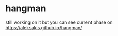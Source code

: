 # hangman

still working on it but you can see current phase on https://aleksakis.github.io/hangman/
